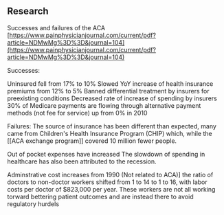 ## Research
Successes and failures of the ACA
[https://www.painphysicianjournal.com/current/pdf?article=NDMwMg%3D%3D&journal=104](https://www.painphysicianjournal.com/current/pdf?article=NDMwMg%3D%3D&journal=104)

Successes:

Uninsured fell from 17% to 10%
Slowed YoY increase of health insurance premiums from 12% to 5%
Banned differential treatment by insurers for preexisting conditions
Decreased rate of increase of spending by insurers
30% of Medicare payments are flowing through alternative payment methods (not fee for service) up from 0% in 2010

Failures:
The source of insurance has been different than expected, many came from Children's Health Insurance Program (CHIP) which, while the [[ACA exchange program]] covered 10 million fewer people.

Out of pocket expenses have increased
The slowdown of spending in healthcare has also been attributed to the recession. 



Adminstrative cost increases from 1990 (Not related to ACA)]
the ratio of doctors to non-doctor workers shifted from 1 to 14 to 1 to 16, with labor costs per doctor of $823,000 per year. These workers are not all working torward bettering patient outcomes and are instead there to avoid regulatory hurdels
